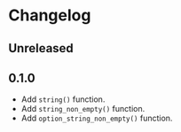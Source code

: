 # Changelog

## Unreleased

## 0.1.0

- Add `string()` function.
- Add `string_non_empty()` function.
- Add `option_string_non_empty()` function.
